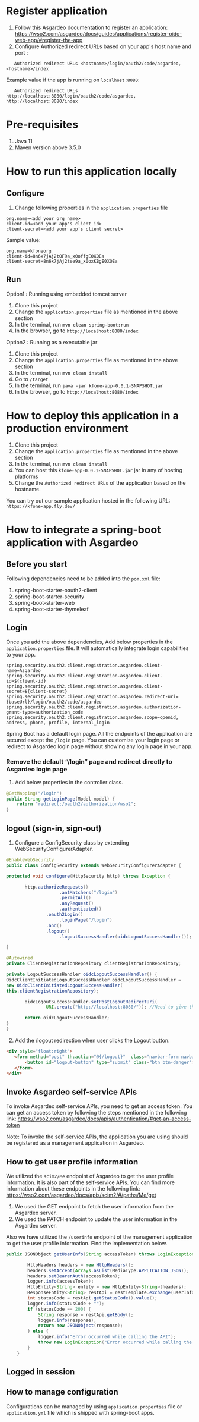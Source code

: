 # Register application
1. Follow this Asgardeo documentation to register an application: https://wso2.com/asgardeo/docs/guides/applications/register-oidc-web-app/#register-the-app
2. Configure Authorized redirect URLs based on your app's host name and port :
```
   Authorized redirect URLs <hostname>/login/oauth2/code/asgardeo, <hostname>/index
```
Example value if the app is running on `localhost:8080`:
```
   Authorized redirect URLs http://localhost:8080/login/oauth2/code/asgardeo, http://localhost:8080/index
```

# Pre-requisites
1. Java 11
2. Maven version above 3.5.0

# How to run this application locally

## Configure
1. Change following properties in the `application.properties` file
```
org.name=<add your org name>
client-id=<add your app's client id>
client-secret=<add your app's client secret>

```

Sample value:
```
org.name=kfoneorg
client-id=8n6x7jAj2tOF9a_x0offgE0XQEa
client-secret=8n6x7jAj2tee9a_x0oxKBgE0XQEa

```
  
## Run

Option1 :  Running using embedded tomcat server
1. Clone this project
2. Change the `application.properties` file as mentioned in the above section
3. In the terminal, run `mvn clean spring-boot:run`
4. In the browser, go to `http://localhost:8080/index`

Option2 :  Running as a executable jar
1. Clone this project
2. Change the `application.properties` file as mentioned in the above section
3. In the terminal, run `mvn clean install`
4. Go to `/target`
5. In the terminal, run `java -jar kfone-app-0.0.1-SNAPSHOT.jar`
6. In the browser, go to `http://localhost:8080/index`

# How to deploy this application in a production environment
1. Clone this project
2. Change the `application.properties` file as mentioned in the above section
3. In the terminal, run `mvn clean install`
4. You can host this `kfone-app-0.0.1-SNAPSHOT.jar` jar in any of hosting platforms
5. Change the `Authorized redirect URLs` of the application based on the hostname.

You can try out our sample application hosted in the following URL:
`https://kfone-app.fly.dev/`

# How to integrate a spring-boot application with Asgardeo

## Before you start
Following dependencies need to be added into the `pom.xml` file:
1. spring-boot-starter-oauth2-client
2. spring-boot-starter-security
3. spring-boot-starter-web
4. spring-boot-starter-thymeleaf


## Login

Once you add the above dependencies, Add below properties in the `application.properties` file. It will automatically integrate login capabilities to your app.
```
spring.security.oauth2.client.registration.asgardeo.client-name=Asgardeo
spring.security.oauth2.client.registration.asgardeo.client-id=${client-id}
spring.security.oauth2.client.registration.asgardeo.client-secret=${client-secret}
spring.security.oauth2.client.registration.asgardeo.redirect-uri={baseUrl}/login/oauth2/code/asgardeo
spring.security.oauth2.client.registration.asgardeo.authorization-grant-type=authorization_code
spring.security.oauth2.client.registration.asgardeo.scope=openid, address, phone, profile, internal_login
```

Spring Boot has a default login page. All the endpoints of the application are secured except the `/login` page. You can customize your login page or redirect to Asgardeo login page without showing any login page in your app.

### Remove the default “/login” page and redirect directly to Asgardeo login page
1. Add below properties in the controller class.

```java
@GetMapping("/login")
public String getLoginPage(Model model) {
    return "redirect:/oauth2/authorization/wso2";
}
```

## logout (sign-in, sign-out)

1. Configure a ConfigSecurity class by extending WebSecurityConfigurerAdapter.

```java
@EnableWebSecurity
public class ConfigSecurity extends WebSecurityConfigurerAdapter {

protected void configure(HttpSecurity http) throws Exception {

       http.authorizeRequests()
                    .antMatchers("/login")
                    .permitAll()
                    .anyRequest()
                    .authenticated()
               .oauth2Login()
                    .loginPage("/login")
               .and()
               .logout()
                    .logoutSuccessHandler(oidcLogoutSuccessHandler());

}

@Autowired
private ClientRegistrationRepository clientRegistrationRepository;

private LogoutSuccessHandler oidcLogoutSuccessHandler() {
OidcClientInitiatedLogoutSuccessHandler oidcLogoutSuccessHandler =
new OidcClientInitiatedLogoutSuccessHandler(
this.clientRegistrationRepository);

       oidcLogoutSuccessHandler.setPostLogoutRedirectUri(
               URI.create("http://localhost:8080/")); //Need to give the post-rediret-uri here

       return oidcLogoutSuccessHandler;
}
}
```

2. Add the /logout redirection when user clicks the Logout button.

```html
<div style="float:right">
   <form method="post" th:action="@{/logout}"  class="navbar-form navbar-right">
       <button id="logout-button" type="submit" class="btn btn-danger">Logout</button>
   </form>
</div>
```

## Invoke Asgardeo self-service APIs
To invoke Asgardeo self-service APIs, you need to get an access token. You can get an access token by following the steps mentioned in the following link:
https://wso2.com/asgardeo/docs/apis/authentication/#get-an-access-token

Note: To invoke the self-service APIs, the application you are using should be registered as a management application in Asgardeo.

## How to get user profile information
We utilized the `scim2/Me` endpoint of Asgardeo to get the user profile information. It is also part of the self-service APIs.
You can find more information about these endpoints in the following link:
https://wso2.com/asgardeo/docs/apis/scim2/#/paths/Me/get

1. We used the GET endpoint to fetch the user information from the Asgardeo server.
2. We used the PATCH endpoint to update the user information in the Asgardeo server.

Also we have utilized the `/userinfo` endpoint of the management application to get the user profile information. Find the implementation below.
```java
public JSONObject getUserInfo(String accessToken) throws LoginException {

        HttpHeaders headers = new HttpHeaders();
        headers.setAccept(Arrays.asList(MediaType.APPLICATION_JSON));
        headers.setBearerAuth(accessToken);
        logger.info(accessToken);
        HttpEntity<String> entity = new HttpEntity<String>(headers);
        ResponseEntity<String> restApi = restTemplate.exchange(userInfoEndpoint, HttpMethod.GET, entity, String.class);
        int statusCode = restApi.getStatusCode().value();
        logger.info(statusCode + "");
        if (statusCode == 200) {
            String response = restApi.getBody();
            logger.info(response);
            return new JSONObject(response);
        } else {
            logger.info("Error occurred while calling the API");
            throw new LoginException("Error occurred while calling the API");
        }
    }
```

## Logged in session

## How to manage configuration
Configurations can be managed by using `application.properties` file or `application.yml` file which is shipped with spring-boot apps.
